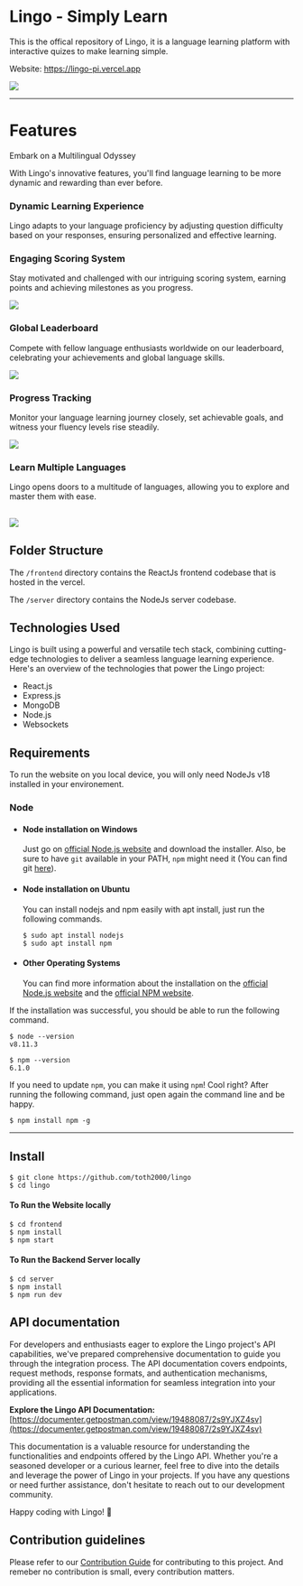 # Lingo - Simply Learn

This is the offical repository of Lingo, it is a language learning platform with interactive quizes to make learning simple.

Website: https://lingo-pi.vercel.app <br>

![](https://raw.githubusercontent.com/toth2000/lingo/master/screenshots/all-devices-black.png)

---

# Features

Embark on a Multilingual Odyssey

With Lingo's innovative features, you'll find language learning to be more dynamic and rewarding than ever before.

### Dynamic Learning Experience

Lingo adapts to your language proficiency by adjusting question difficulty based on your responses, ensuring personalized and effective learning.

### Engaging Scoring System

Stay motivated and challenged with our intriguing scoring system, earning points and achieving milestones as you progress.

![](https://raw.githubusercontent.com/toth2000/lingo/master/screenshots/quiz-screen.png)

### Global Leaderboard

Compete with fellow language enthusiasts worldwide on our leaderboard, celebrating your achievements and global language skills.

![](https://raw.githubusercontent.com/toth2000/lingo/master/screenshots/leader-board.png)

### Progress Tracking

Monitor your language learning journey closely, set achievable goals, and witness your fluency levels rise steadily.

![](https://raw.githubusercontent.com/toth2000/lingo/master/screenshots/user-screen.png)

### Learn Multiple Languages

Lingo opens doors to a multitude of languages, allowing you to explore and master them with ease.

## ![](https://raw.githubusercontent.com/toth2000/lingo/master/screenshots/learning-path.png)

## Folder Structure

The `/frontend` directory contains the ReactJs frontend codebase that is hosted in the vercel.

The `/server` directory contains the NodeJs server codebase.

## Technologies Used

Lingo is built using a powerful and versatile tech stack, combining cutting-edge technologies to deliver a seamless language learning experience. Here's an overview of the technologies that power the Lingo project:

- React.js
- Express.js
- MongoDB
- Node.js
- Websockets

## Requirements

To run the website on you local device, you will only need NodeJs v18 installed in your environement.

### Node

- #### Node installation on Windows

  Just go on [official Node.js website](https://nodejs.org/) and download the installer.
  Also, be sure to have `git` available in your PATH, `npm` might need it (You can find git [here](https://git-scm.com/)).

- #### Node installation on Ubuntu

  You can install nodejs and npm easily with apt install, just run the following commands.

      $ sudo apt install nodejs
      $ sudo apt install npm

- #### Other Operating Systems
  You can find more information about the installation on the [official Node.js website](https://nodejs.org/) and the [official NPM website](https://npmjs.org/).

If the installation was successful, you should be able to run the following command.

    $ node --version
    v8.11.3

    $ npm --version
    6.1.0

If you need to update `npm`, you can make it using `npm`! Cool right? After running the following command, just open again the command line and be happy.

    $ npm install npm -g

---

## Install

    $ git clone https://github.com/toth2000/lingo
    $ cd lingo

#### To Run the Website locally

    $ cd frontend
    $ npm install
    $ npm start

#### To Run the Backend Server locally

    $ cd server
    $ npm install
    $ npm run dev

## API documentation

For developers and enthusiasts eager to explore the Lingo project's API capabilities, we've prepared comprehensive documentation to guide you through the integration process. The API documentation covers endpoints, request methods, response formats, and authentication mechanisms, providing all the essential information for seamless integration into your applications.

**Explore the Lingo API Documentation:**
[https://documenter.getpostman.com/view/19488087/2s9YJXZ4sv](https://documenter.getpostman.com/view/19488087/2s9YJXZ4sv)

This documentation is a valuable resource for understanding the functionalities and endpoints offered by the Lingo API. Whether you're a seasoned developer or a curious learner, feel free to dive into the details and leverage the power of Lingo in your projects. If you have any questions or need further assistance, don't hesitate to reach out to our development community.

Happy coding with Lingo! 🚀

## Contribution guidelines

Please refer to our [Contribution Guide](CONTRIBUTING.md) for contributing to this project. And remeber no contribution is small, every contribution matters.

